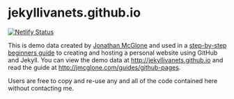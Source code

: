 jekyllivanets.github.io
=====================
[![Netlify Status](https://api.netlify.com/api/v1/badges/66391fc4-dcc9-46a7-8466-da2d3234d447/deploy-status)](https://app.netlify.com/sites/ivanets/deploys)

This is demo data created by [Jonathan McGlone](http://jmcglone.com) and used in a [step-by-step beginners guide](http://jmcglone.com/guides/github-pages) to creating and hosting a personal website using GitHub and Jekyll. You can view the demo data at <http://jekyllivanets.github.io> and read the guide at <http://jmcglone.com/guides/github-pages>. 

Users are free to copy and re-use any and all of the code contained here without contacting me.
